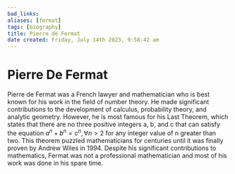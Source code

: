 ```yaml
---
bad_links: 
aliases: [fermat]
tags: [biography]
title: Pierre de Fermat
date created: Friday, July 14th 2023, 9:58:42 am
---
```

# Pierre De Fermat

Pierre de Fermat was a French lawyer and mathematician who is best known for his work in the field of number theory. He made significant contributions to the development of calculus, probability theory, and analytic geometry. However, he is most famous for his Last Theorem, which states that there are no three positive integers a, b, and c that can satisfy the equation $a^n + b^n = c^n, \forall n>2$ for any integer value of n greater than two. This theorem puzzled mathematicians for centuries until it was finally proven by Andrew Wiles in 1994. Despite his significant contributions to mathematics, Fermat was not a professional mathematician and most of his work was done in his spare time.
